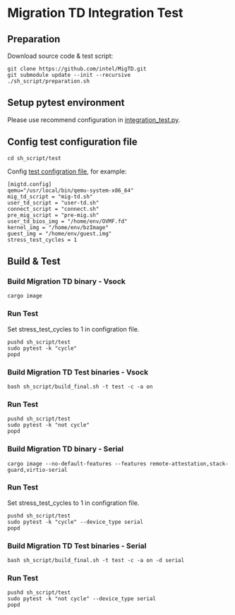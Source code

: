 # Migration TD Integration Test
## Preparation
Download source code & test script:
```
git clone https://github.com/intel/MigTD.git
git submodule update --init --recursive
./sh_script/preparation.sh
```
## Setup pytest environment
Please use recommend configuration in [integration_test.py](../sh_script/test/integration_test.py).

## Config test configuration file
```
cd sh_script/test
```
Config [test configration file](../sh_script/test/conf/pyproject.toml), for example:
```
[migtd.config]
qemu="/usr/local/bin/qemu-system-x86_64"
mig_td_script = "mig-td.sh"
user_td_script = "user-td.sh"
connect_script = "connect.sh"
pre_mig_script = "pre-mig.sh"
user_td_bios_img = "/home/env/OVMF.fd"
kernel_img = "/home/env/bzImage"
guest_img = "/home/env/guest.img"
stress_test_cycles = 1
```
## Build & Test
### Build Migration TD binary - Vsock
```
cargo image
```
### Run Test
Set stress_test_cycles to 1 in configration file.
```
pushd sh_script/test
sudo pytest -k "cycle"
popd
```
### Build Migration TD Test binaries - Vsock
```
bash sh_script/build_final.sh -t test -c -a on
```
### Run Test
```
pushd sh_script/test
sudo pytest -k "not cycle"
popd
```
### Build Migration TD binary - Serial
```
cargo image --no-default-features --features remote-attestation,stack-guard,virtio-serial
```
### Run Test
Set stress_test_cycles to 1 in configration file.
```
pushd sh_script/test
sudo pytest -k "cycle" --device_type serial
popd
```
### Build Migration TD Test binaries - Serial
```
bash sh_script/build_final.sh -t test -c -a on -d serial
```
### Run Test
```
pushd sh_script/test
sudo pytest -k "not cycle" --device_type serial
popd
```
